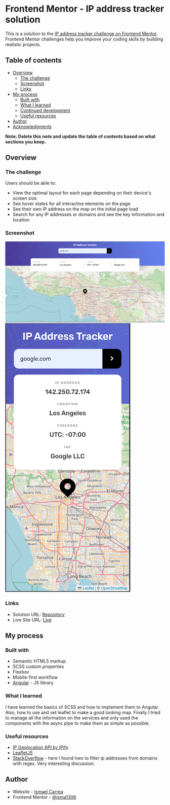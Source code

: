 # Frontend Mentor - IP address tracker solution

This is a solution to the [IP address tracker challenge on Frontend Mentor](https://www.frontendmentor.io/challenges/ip-address-tracker-I8-0yYAH0). Frontend Mentor challenges help you improve your coding skills by building realistic projects.

## Table of contents

- [Overview](#overview)
  - [The challenge](#the-challenge)
  - [Screenshot](#screenshot)
  - [Links](#links)
- [My process](#my-process)
  - [Built with](#built-with)
  - [What I learned](#what-i-learned)
  - [Continued development](#continued-development)
  - [Useful resources](#useful-resources)
- [Author](#author)
- [Acknowledgments](#acknowledgments)

**Note: Delete this note and update the table of contents based on what sections you keep.**

## Overview

### The challenge

Users should be able to:

- View the optimal layout for each page depending on their device's screen size
- See hover states for all interactive elements on the page
- See their own IP address on the map on the initial page load
- Search for any IP addresses or domains and see the key information and location

### Screenshot

![](./desktop.PNG)
![](./mobile.PNG)


### Links

- Solution URL: [Repository](https://github.com/Isma1306/IP-Address-Tracker)
- Live Site URL: [Live](https://isma1306.github.io/IP-Address-Tracker/)

## My process

### Built with

- Semantic HTML5 markup
- SCSS custom properties
- Flexbox
- Mobile-first workflow
- [Angular](https://angular.io/) - JS library



### What I learned

I have learned the basics of SCSS and how to implement them to Angular.
Also, how to use and set leaflet to make a good looking map.
Finally I tried to manage all the information on the services and only used the components with the async pipe to make them as simple as possible.


### Useful resources

- [IP Geolocation API by IPify](https://geo.ipify.org/)
- [LeafletJS](https://leafletjs.com/)
- [StackOverflow](https://stackoverflow.com/questions/5284147/validating-ipv4-addresses-with-regexp) - here I found hwo to filter ip addresses from domains with regex. Very interesting discussion.



## Author

- Website - [Ismael Carrea](https://github.com/Isma1306/)
- Frontend Mentor - [@isma1306](https://www.frontendmentor.io/profile/Isma1306)

